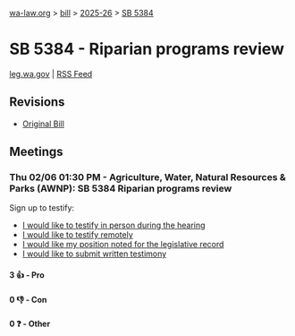 [wa-law.org](/) > [bill](/bill/) > [2025-26](/bill/2025-26/) > [SB 5384](/bill/2025-26/sb/5384/)

# SB 5384 - Riparian programs review
[leg.wa.gov](https://app.leg.wa.gov/billsummary?BillNumber=5384&Year=2025&Initiative=false) | [RSS Feed](./rss.xml)

## Revisions
* [Original Bill](1/)

## Meetings
### Thu 02/06 01:30 PM - Agriculture, Water, Natural Resources & Parks (AWNP): SB 5384 Riparian programs review
Sign up to testify:
* [I would like to testify in person during the hearing](https://app.leg.wa.gov/csi/Testifier/Add?chamber=House&mId=32704&aId=162838&caId=25221&tId=1)
* [I would like to testify remotely](https://app.leg.wa.gov/csi/Testifier/Add?chamber=House&mId=32704&aId=162838&caId=25221&tId=2)
* [I would like my position noted for the legislative record](https://app.leg.wa.gov/csi/Testifier/Add?chamber=House&mId=32704&aId=162838&caId=25221&tId=3)
* [I would like to submit written testimony](https://app.leg.wa.gov/csi/Testifier/Add?chamber=House&mId=32704&aId=162838&caId=25221&tId=4)

#### 3 👍 - Pro

#### 0 👎 - Con

#### 0 ❓ - Other
